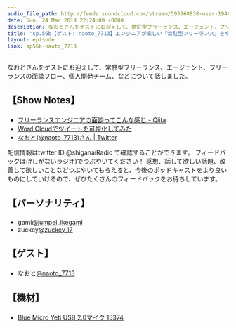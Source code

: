 ```yaml
---
audio_file_path: http://feeds.soundcloud.com/stream/595268838-user-194620696-sp56b-naoto_7713.mp3
date: Sun, 24 Mar 2019 22:24:00 +0000
description: なおとさんをゲストにお迎えして、常駐型フリーランス、エージェント、フリーランスの面談フロー、個人開発チーム、などについて話しました。
title: 'sp.56b【ゲスト: naoto_7713】エンジニアが楽しい「常駐型フリーランス」をやるまでのステップと実態'
layout: episode
link: sp56b-naoto_7713
---
```


<p><span>なおとさんをゲストにお迎えして、常駐型フリーランス、エージェント、フリーランスの面談フロー、個人開発チーム、などについて話しました。</span></p>
<h2>
  <p>【Show Notes】</p>
</h2>
<ul>
  <li><a href="https://qiita.com/turmericN/items/e248d8ac30ca5c21650e" target="_blank">フリーランスエンジニアの面談ってこんな感じ - Qiita</a></li>
  <li><a href="https://www.slideshare.net/ssuser8dbe9e/web-11-130152175" target="_blank">Word Cloudでツイートを可視化してみた</a></li>
  <li><a href="https://twitter.com/naoto_7713" target="_blank">なおと(@naoto_7713)さん | Twitter</a></li>
</ul>
<p><span>
  配信情報はtwitter ID @shiganaiRadio で確認することができます。
  フィードバックは(#しがないラジオ)でつぶやいてください！
  感想、話して欲しい話題、改善して欲しいことなどつぶやいてもらえると、今後のポッドキャストをより良いものにしていけるので、ぜひたくさんのフィードバックをお待ちしています。
</span></p>
<h2>
  <p>【パーソナリティ】</p>
</h2>
<ul>
  <li>gami<a href="https://twitter.com/jumpei_ikegami" target="_blank">@jumpei_ikegami</a></li>
  <li>zuckey<a href="https://twitter.com/zuckey_17" target="_blank">@zuckey_17</a></li>
</ul>
<h2>
  <p>【ゲスト】</p>
</h2>
<ul>
  <li>なおと<a href="https://twitter.com/naoto_7713" target="_blank">@naoto_7713</a></li>
</ul>
<h2>
  <p>【機材】</p>
</h2>
<ul>
  <li><a href="http://amzn.to/2tlkud3" target="_blank">Blue Micro Yeti USB 2.0マイク 15374</a></li>
</ul>
